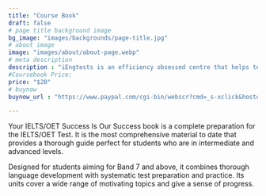 ```yaml
---
title: "Course Book"
draft: false
# page title background image
bg_image: "images/backgrounds/page-title.jpg"
# about image
image: "images/about/about-page.webp"
# meta description
description : "iEngtests is an efficiency obsessed centre that helps test takers save time on test preparation while increasing results."
#Coursebook Price:
price: "$20"
# buynow
buynow_url : "https://www.paypal.com/cgi-bin/webscr?cmd=_s-xclick&hosted_button_id=MYY8P7WH2JHZG"

---
```


Your IELTS/OET Success Is Our Success book is a complete preparation for the IELTS/OET Test. It is the most comprehensive material to date that provides a thorough guide perfect for students who are in intermediate and advanced levels.

Designed for students aiming for Band 7 and above, it combines thorough language development with systematic test preparation and practice. Its units cover a wide range of motivating topics and give a sense of progress.